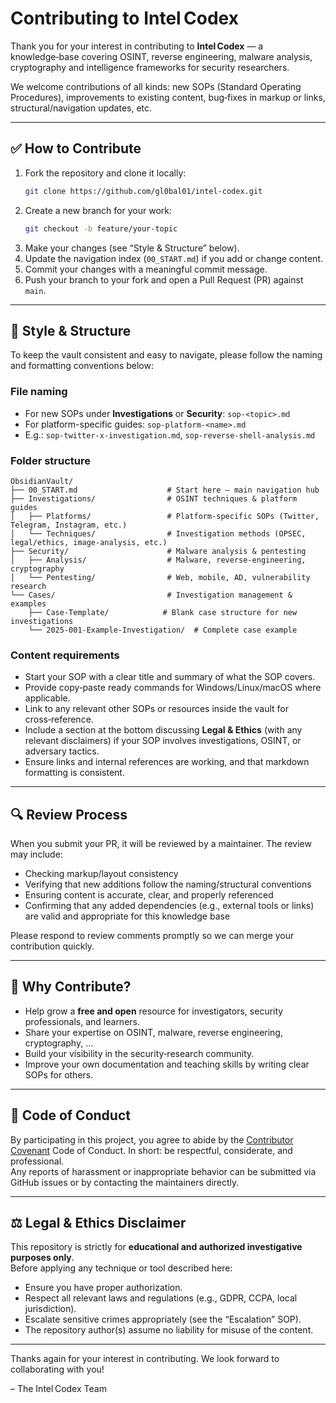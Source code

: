 # Contributing to Intel Codex

Thank you for your interest in contributing to **Intel Codex** — a knowledge‑base covering OSINT, reverse engineering, malware analysis, cryptography and intelligence frameworks for security researchers.  

We welcome contributions of all kinds: new SOPs (Standard Operating Procedures), improvements to existing content, bug‑fixes in markup or links, structural/navigation updates, etc.

---

## ✅ How to Contribute

1. Fork the repository and clone it locally:  
   ```bash
   git clone https://github.com/gl0bal01/intel-codex.git
   ```
2. Create a new branch for your work:  
   ```bash
   git checkout -b feature/your-topic
   ```
3. Make your changes (see “Style & Structure” below).
4. Update the navigation index (`00_START.md`) if you add or change content.
5. Commit your changes with a meaningful commit message.
6. Push your branch to your fork and open a Pull Request (PR) against `main`.

---

## 📁 Style & Structure

To keep the vault consistent and easy to navigate, please follow the naming and formatting conventions below:

### File naming
- For new SOPs under **Investigations** or **Security**: `sop-<topic>.md`
- For platform-specific guides: `sop-platform-<name>.md`
- E.g.: `sop-twitter-x-investigation.md`, `sop-reverse-shell-analysis.md`

### Folder structure  
```
ObsidianVault/
├── 00_START.md                    # Start here – main navigation hub  
├── Investigations/                # OSINT techniques & platform guides
│   ├── Platforms/                 # Platform-specific SOPs (Twitter, Telegram, Instagram, etc.)
│   └── Techniques/                # Investigation methods (OPSEC, legal/ethics, image-analysis, etc.)  
├── Security/                      # Malware analysis & pentesting
│   ├── Analysis/                  # Malware, reverse-engineering, cryptography
│   └── Pentesting/                # Web, mobile, AD, vulnerability research
└── Cases/                         # Investigation management & examples
    ├── Case-Template/            # Blank case structure for new investigations
    └── 2025-001-Example-Investigation/  # Complete case example  
```

### Content requirements  
- Start your SOP with a clear title and summary of what the SOP covers.  
- Provide copy‑paste ready commands for Windows/Linux/macOS where applicable.  
- Link to any relevant other SOPs or resources inside the vault for cross‑reference.  
- Include a section at the bottom discussing **Legal & Ethics** (with any relevant disclaimers) if your SOP involves investigations, OSINT, or adversary tactics.  
- Ensure links and internal references are working, and that markdown formatting is consistent.

---

## 🔍 Review Process

When you submit your PR, it will be reviewed by a maintainer. The review may include:

- Checking markup/layout consistency  
- Verifying that new additions follow the naming/structural conventions  
- Ensuring content is accurate, clear, and properly referenced  
- Confirming that any added dependencies (e.g., external tools or links) are valid and appropriate for this knowledge base  

Please respond to review comments promptly so we can merge your contribution quickly.

---

## 🎉 Why Contribute?

- Help grow a **free and open** resource for investigators, security professionals, and learners.  
- Share your expertise on OSINT, malware, reverse engineering, cryptography, …
- Build your visibility in the security‑research community.  
- Improve your own documentation and teaching skills by writing clear SOPs for others.

---

## 📜 Code of Conduct

By participating in this project, you agree to abide by the [Contributor Covenant](https://www.contributor-covenant.org/) Code of Conduct. In short: be respectful, considerate, and professional.  
Any reports of harassment or inappropriate behavior can be submitted via GitHub issues or by contacting the maintainers directly.

---

## ⚖️ Legal & Ethics Disclaimer

This repository is strictly for **educational and authorized investigative purposes only**.  
Before applying any technique or tool described here:

- Ensure you have proper authorization.  
- Respect all relevant laws and regulations (e.g., GDPR, CCPA, local jurisdiction).  
- Escalate sensitive crimes appropriately (see the “Escalation” SOP).  
- The repository author(s) assume no liability for misuse of the content.

---

Thanks again for your interest in contributing. We look forward to collaborating with you!

– The Intel Codex Team
